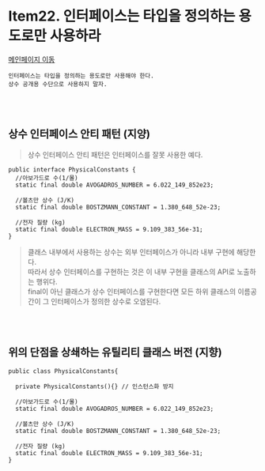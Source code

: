 # Item22. 인터페이스는 타입을 정의하는 용도로만 사용하라

[메인페이지 이동](../README.md)

```
인터페이스는 타입을 정의하는 용도로만 사용해야 한다.
상수 공개용 수단으로 사용하지 말자.
```

</br></br>

## 상수 인터페이스 안티 패턴 (지양)

> 상수 인터페이스 안티 패턴은 인터페이스를 잘못 사용한 예다.

```
public interface PhysicalConstants {
  //아보가드로 수(1/몰)
  static final double AVOGADROS_NUMBER = 6.022_149_852e23;

  //볼츠만 상수 (J/K)
  static final double BOSTZMANN_CONSTANT = 1.380_648_52e-23;

  //전자 질량 (kg)
  static final double ELECTRON_MASS = 9.109_383_56e-31;
}
```

> 클래스 내부에서 사용하는 상수는 외부 인터페이스가 아니라 내부 구현에 해당한다. </br>
> 따라서 상수 인터페이스를 구현하는 것은 이 내부 구현을 클래스의 API로 노출하는 행위다.</br>
> final이 아닌 클래스가 상수 인터페이스를 구현한다면 모든 하위 클래스의 이름공간이 그 인터페이스가 정의한 상수로 오염된다.

</br></br>

## 위의 단점을 상쇄하는 유틸리티 클래스 버전 (지향)

```
public class PhysicalConstants{

  private PhysicalConstants(){} // 인스턴스화 방지

  //아보가드로 수(1/몰)
  static final double AVOGADROS_NUMBER = 6.022_149_852e23;

  //볼츠만 상수 (J/K)
  static final double BOSTZMANN_CONSTANT = 1.380_648_52e-23;

  //전자 질량 (kg)
  static final double ELECTRON_MASS = 9.109_383_56e-31;
}
```
